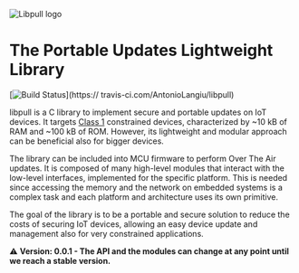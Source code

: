![Libpull logo](https://github.com/AntonioLangiu/libpull/raw/master/libpull.png)

 # The Portable Updates Lightweight Library

 [![Build Status](https://travis-ci.com/AntonioLangiu/libpull.svg?token=wmyzpNgdG2qdqyV8yUxq&branch=master)](https://  travis-ci.com/AntonioLangiu/libpull)


 libpull is a C library to implement secure and portable updates on IoT devices.
 It targets [Class 1](https://tools.ietf.org/html/rfc7228#section-3)
 constrained devices, characterized by ~10 kB of RAM and ~100 kB of ROM.
 However, its lightweight and modular approach can be beneficial also for bigger devices.

 The library can be included into MCU firmware to perform
 Over The Air updates. It is composed of many high-level
 modules that interact with the low-level interfaces, implemented
 for the specific platform. This is needed since
 accessing the memory and the network on embedded systems
 is a complex task and each platform and architecture uses its
 own primitive.

 The goal of the library is to be a portable and secure solution
 to reduce the costs of securing IoT devices, allowing an easy
 device update and management also for very
 constrained applications.


 ⚠  **Version: 0.0.1 - The API and the modules can change at any point until we
 reach a stable version.**
